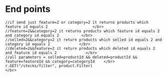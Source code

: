 # End points

	//if send just feature=2 or category=2 it returns products which feature id equals 2                    </br>
	//feature=2&&category=2 it returns products which feature id equals 2 and category id equals 2          </br>
	//selled=2&&category=2 it return products which selled id equals 2 and category id equals 2             </br>
	//deleted=2&&feature=2 it return products which deleted id equals 2 and feature id equals 2             </br>
	//all parameters = selled=productId && deleted=productId && feature=featureId && category=categoryId    </br>
	r.GET("/stocks/filter", product.Filter)                                                                 </br>